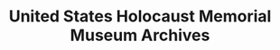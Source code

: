 ---
layout: repo
title: "United States Holocaust Memorial Museum Archives"
id: 24134
permalink: repos/24134/
---
